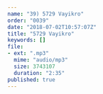 ```yaml
---
name: "39) 5729 Vayikro"
order: "0039"
date: "2018-07-02T10:57:07Z"
title: "5729 Vayikro"
keywords: []
file:
- ext: ".mp3"
  mime: "audio/mp3"
  size: 3743107
  duration: "2:35"
published: true
---
```


